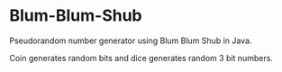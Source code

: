# Blum-Blum-Shub
Pseudorandom number generator using Blum Blum Shub in Java.

Coin generates random bits and dice generates random 3 bit numbers.
